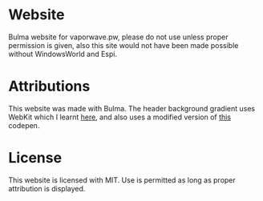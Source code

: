 # Website
Bulma website for vaporwave.pw, please do not use unless proper permission is given, also this site would not have been made possible without WindowsWorld and Espi.
# Attributions
This website was made with Bulma. The header background gradient uses WebKit which I learnt <a href="https://webkit.org/blog/324/css-animation-2/">here</a>, and also uses a modified version of <a href="https://codepen.io/nohoid/pen/kIfto">this</a> codepen.
# License
This website is licensed with MIT. Use is permitted as long as proper attribution is displayed.
